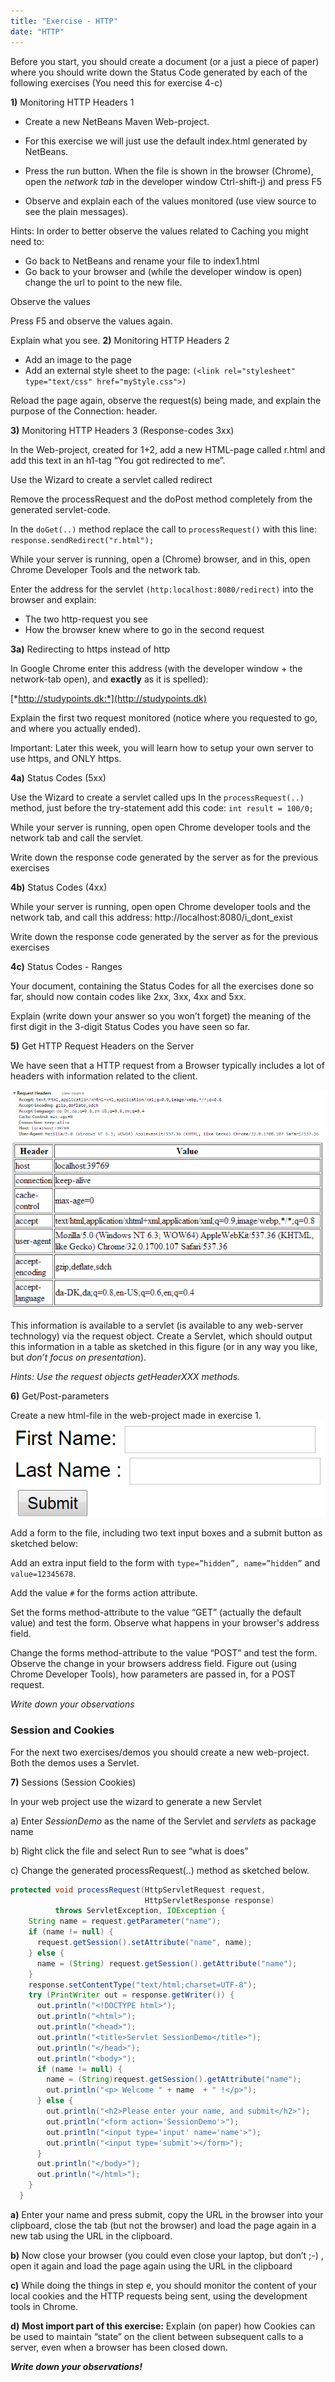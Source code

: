 ```yaml
---
title: "Exercise - HTTP"
date: "HTTP"
---
```


Before you start, you should create a document (or a just a piece of paper) where you should write down the Status Code generated by each of the following exercises (You need this for exercise 4-c)

**1)** Monitoring HTTP Headers 1  
- Create a new NetBeans Maven Web-project.
- For this exercise we will just use the default index.html generated by
NetBeans.
- Press the run button. When the file is shown in the browser (Chrome),
open the *network tab* in the developer window Ctrl-shift-j) and press F5

- Observe and explain each of the values monitored (use view source to see
the plain messages).

Hints: In order to better observe the values related to Caching you
might need to:
- Go back to NetBeans and rename your file to index1.html
- Go back to your browser and (while the developer window is open) change
the url to point to the new file.

Observe the values

Press F5 and observe the values again.

Explain what you see.
**2)** Monitoring HTTP Headers 2
- Add an image to the page
- Add an external style sheet to the page: `(<link rel="stylesheet" type="text/css" href="myStyle.css">)`

Reload the page again, observe the request(s) being made, and explain the purpose of the Connection: header.

**3)** Monitoring HTTP Headers 3 (Response-codes 3xx)

In the Web-project, created for 1+2, add a new HTML-page called r.html
and add this text in an h1-tag “You got redirected to me”.

Use the Wizard to create a servlet called redirect

Remove the processRequest and the doPost method completely from the generated servlet-code.

In the `doGet(..)` method replace the call to `processRequest()` with this
line: `response.sendRedirect("r.html");`

While your server is running, open a (Chrome) browser, and in this, open Chrome Developer Tools and the network tab.

Enter the address for the servlet `(http:localhost:8080/redirect)` into
the browser and explain:
- The two http-request you see
- How the browser knew where to go in the second request

**3a)** Redirecting to https instead of http

In Google Chrome enter this address (with the developer window + the network-tab open), and **exactly** as it is spelled):

[*http://studypoints.dk:*](http://studypoints.dk)

Explain the first two request monitored (notice where you requested to go, and where you actually ended).

Important: Later this week, you will learn how to setup your own server to use https, and ONLY https.

**4a)** Status Codes (5xx)

Use the Wizard to create a servlet called ups
In the `processRequest(..)` method, just before the try-statement add this
code: `int result = 100/0;`

While your server is running, open open Chrome developer tools and the network tab and call the servlet.

Write down the response code generated by the server as for the previous exercises

**4b)** Status Codes (4xx)

While your server is running, open open Chrome developer tools and the
network tab, and call this address: http://localhost:8080/i\_dont\_exist

Write down the response code generated by the server as for the previous exercises

**4c)** Status Codes - Ranges

Your document, containing the Status Codes for all the exercises done so
far, should now contain codes like 2xx, 3xx, 4xx and 5xx.

Explain (write down your answer so you won’t forget) the meaning of the
first digit in the 3-digit Status Codes you have seen so far.

**5)** Get HTTP Request Headers on the Server

We have seen that a HTTP request from a Browser typically includes a lot
of headers with information related to the client.

![](request_headers.png)
![](request_headers2.png)


This information is available to a servlet (is available to any
web-server technology) via the request object. Create a Servlet, which
should output this information in a table as sketched in this figure (or
in any way you like, but *don’t focus on presentation*).

*Hints: Use the request objects getHeaderXXX methods.*

**6)** Get/Post-parameters

Create a new html-file in the web-project made in exercise
1.![](nw_form.png)

Add a form to the file, including two text input boxes and a submit button as sketched below:

Add an extra input field to the form with `type=”hidden”, name=”hidden”` and ` value=12345678`.

Add the value `#` for the forms action attribute.

Set the forms method-attribute to the value “GET” (actually the default
value) and test the form. Observe what happens in your browser's address
field.

Change the forms method-attribute to the value “POST” and test the form.
Observe the change in your browsers address field. Figure out (using
Chrome Developer Tools), how parameters are passed in, for a POST
request.

*Write down your observations*

### Session and Cookies
For the next two exercises/demos you should create a new web-project.
Both the demos uses a Servlet.

**7)** Sessions (Session Cookies) 

In your web project use the wizard to generate a new Servlet

a) Enter *SessionDemo* as the name of the Servlet and *servlets* as package name

b) Right click the file and select Run to see “what is does”

c)  Change the generated processRequest(..) method as sketched below.

```java
protected void processRequest(HttpServletRequest request, 
                              HttpServletResponse response)
          throws ServletException, IOException {
    String name = request.getParameter("name");
    if (name != null) {
      request.getSession().setAttribute("name", name);
    } else {
      name = (String) request.getSession().getAttribute("name");
    }
    response.setContentType("text/html;charset=UTF-8");
    try (PrintWriter out = response.getWriter()) {
      out.println("<!DOCTYPE html>");
      out.println("<html>");
      out.println("<head>");
      out.println("<title>Servlet SessionDemo</title>");
      out.println("</head>");
      out.println("<body>");
      if (name != null) {
        name = (String)request.getSession().getAttribute("name");
        out.println("<p> Welcome " + name  + " !</p>");
      } else {
        out.println("<h2>Please enter your name, and submit</h2>");
        out.println("<form action='SessionDemo'>");
        out.println("<input type='input' name='name'>");
        out.println("<input type='submit'></form>");
      }
      out.println("</body>");
      out.println("</html>");
    }
  }
  ```
**a)** Enter your name and press submit, copy the URL in the browser into your clipboard, close the tab (but not the browser) and load the page again in a new tab using the URL in the clipboard.

**b)** Now close your browser (you could even close your laptop, but don’t ;-) , open it again and load the page again using the URL in
the clipboard

**c)** While doing the things in step e, you should monitor the content of your local cookies and the HTTP requests being sent, using the development tools in Chrome.

**d)** **Most import part of this exercise:**
Explain (on paper) how Cookies can be used to maintain “state” on the client between subsequent calls to a server, even when a browser has been closed down.


***Write down your observations!***

